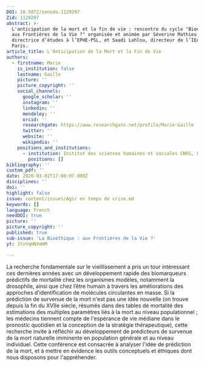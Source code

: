 ```yaml
---
DOI: 10.5072/zenodo.1129297
Zid: 1129297
abstract: >-
  L'anticipation de la mort et la fin de vie : rencontre du cycle "Bioéthique :
  aux Frontières de la Vie ?" organisée et animée par Séverine Mathieu,
  directrice d’études à l’EPHE-PSL, et Saadi Lahlou, directeur de l’IEA de
  Paris.
article_title: L'Anticipation de la Mort et la Fin de Vie
authors:
  - firstname: Marie
    is_institution: false
    lastname: Gaille
    picture: ''
    picture_copyright: ''
    social_channels:
      google_scholar: ''
      instagram: ''
      linkedin: ''
      mendeley: ''
      orcid: ''
      researchgate: https://www.researchgate.net/profile/Marie-Gaille
      twitter: ''
      website: ''
      wikipedia: ''
    positions_and_institutions:
      - institution: Institut des sciences humaines et sociales CNRS, France
        positions: []
bibliography: ''
custom_pdf: ''
date: 2020-03-02T17:00:07.000Z
disciplines: ''
doi: ''
highlight: false
issue: content/issues/Agir en temps de crise.md
keywords: []
language: French
needDOI: true
picture: ''
picture_copyright: ''
published: true
sub-issue: 'La Bioéthique : aux Frontières de la Vie ?'
yt: JtvVqHNYmHM

---
```


La recherche fondamentale sur le vieillissement a pris un tour intéressant ces dernières années avec un développement rapide des biomarqueurs prédictifs de mortalité chez les organismes modèles, notamment la drosophile, ainsi que chez l’être humain à travers les améliorations des approches d’identification de molécules circulantes en masse. Si la prédiction de survenue de la mort n'est pas une idée nouvelle (on trouve depuis la fin du XVIIe siècle, résumés dans des tables de mortalité des estimations des multiples paramètres liés à la mort au niveau populationnel ; les médecins tiennent compte de l'espérance de vie médiane dans le pronostic quotidien et la conception de la stratégie thérapeutique), cette recherche invite à réfléchir au développement de prédicteurs de survenue de la mort naturelle imminente en population générale et au niveau individuel. Cette conférence est consacrée à analyser l'idée de prédiction de la mort, et à mettre en évidence les outils conceptuels et éthiques dont nous disposons pour l'appréhender.

<Youtube yt="JtvVqHNYmHM" caption ="L'anticipation de la mort et la fin de vie"></Youtube>